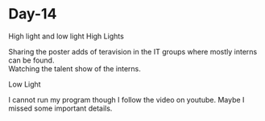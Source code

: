 # Day-14
High light and low light
High Lights
    
 Sharing the poster adds of teravision in the IT groups where mostly interns can be found.  
Watching the talent show of the interns.

Low Light

I cannot run my program though I follow the video on youtube. Maybe I missed some important details.
